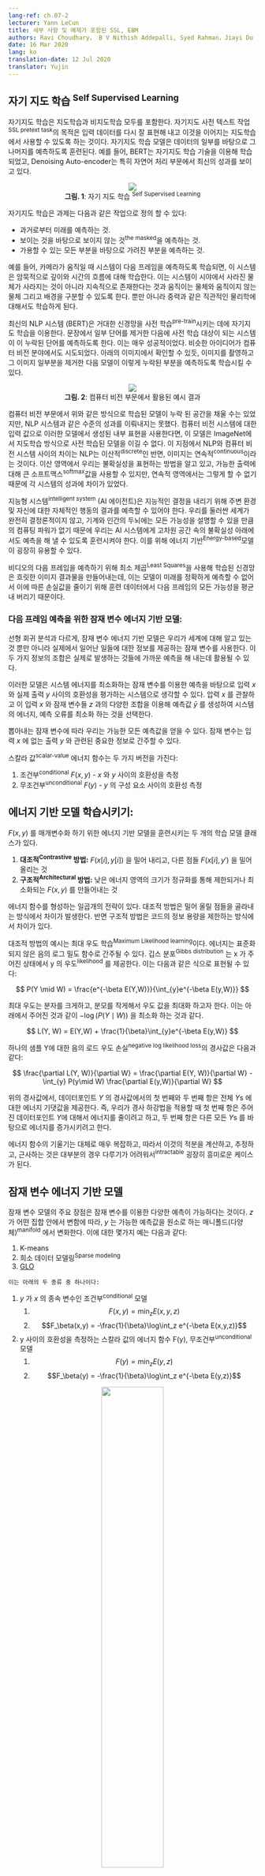 ```yaml
---
lang-ref: ch.07-2
lecturer: Yann LeCun
title: 세부 사항 및 예제가 포함된 SSL, EBM 
authors: Ravi Choudhary， B V Nithish Addepalli, Syed Rahman，Jiayi Du
date: 16 Mar 2020
lang: ko
translation-date: 12 Jul 2020
translator: Yujin
---
```



<!-- ## Self Supervised Learning

Self Supervised Learning (SSL) encompasses both supervised and unsupervised learning.  The objective of the SSL pretext task is to learn a good representation of the input so that it can subsequently be used for supervised tasks. In SSL, the model is trained to predict one part of the data given other parts of the data. For example, BERT was trained using SSL techniques and the Denoising Auto-encoder has particularly shown state-of-the-art results in Natural Language Processing. -->
## 자기 지도 학습 <sup>Self Supervised Learning</sup>

자기지도 학습은 지도학습과 비지도학습 모두를 포함한다. 자기지도 사전 텍스트 작업<sup>SSL pretext task</sup>의 목적은 입력 데이터를 다시 잘 표현해 내고 이것을 이어지는 지도학습에서 사용할 수 있도록 하는 것이다. 자기지도 학습 모델은 데이터의 일부를 바탕으로 그 나머지를 예측하도록 훈련된다. 예를 들어, BERT는 자기지도 학습 기술을 이용해 학습되었고, Denoising Auto-encoder는 특히 자연어 처리 부문에서 최신의 성과를 보이고 있다. 

<!-- <center>
<img src="{{site.baseurl}}/images/week07/07-2/1_ssl.png"/><br>
<b>Fig. 1</b>: Self Supervised Learning
</center> -->
<center>
<img src="{{site.baseurl}}/images/week07/07-2/1_ssl.png"/><br>
<b>그림. 1</b>: 자기 지도 학습 <sup>Self Supervised Learning</sup>
</center>

<!-- Self Supervised Learning task can be defined as the following:
* Predict the future from the past.
* Predict the masked from the visible.
* Predict any occluded parts from all available parts. -->
자기지도 학습은 과제는 다음과 같은 작업으로 정의 할 수 있다:
* 과거로부터 미래를 예측하는 것.
* 보이는 것을 바탕으로 보이지 않는 것<sup>the masked</sup>을 예측하는 것.
* 가용할 수 있는 모든 부분을 바탕으로 가려진 부분을 예측하는 것.

<!-- For example, if a system is trained to predict the next frame when the camera is moved, the system will implicitly learn about the depth and parallax. This will force the system to learn that objects occluded from its vision do not disappear but continue to exist and the distinction between animate, inanimate objects, and the background. It can also end up learning about intuitive physics like gravity. -->
예를 들어, 카메라가 움직일 때 시스템이 다음 프레임을 예측하도록 학습되면, 이 시스템은 암묵적으로 깊이와 시간의 흐름에 대해 학습한다. 이는 시스템이 시야에서 사라진 물체가 사라지는 것이 아니라 지속적으로 존재한다는 것과 움직이는 물체와 움직이지 않는 물체 그리고 배경을 구분할 수 있도록 한다. 뿐만 아니라 중력과 같은 직관적인 물리학에 대해서도 학습하게 된다. 

<!-- State-of-the-art NLP systems (BERT) pre-train a giant neural network on an SSL task. You remove some of the words from a sentence and make the system predict the missing words. This has been very successful. Similar ideas were also tried out in computer vision realm. As shown in the image below, you can take an image and remove a portion of the image and train the model to predict the missing portion. -->
최신의 NLP 시스템 (BERT)은 거대한 신경망을 사전 학습<sup>pre-train</sup>시키는 데에 자기지도 학습을 이용한다. 문장에서 일부 단어를 제거한 다음에 사전 학습 대상이 되는 시스템이 이 누락된 단어를 예측하도록 한다. 이는 매우 성공적이었다. 비슷한 아이디어가 컴퓨터 비전 분야에서도 시도되었다. 아래의 이미지에서 확인할 수 있듯, 이미지를 촬영하고 그 이미지 일부분을 제거한 다음 모델이 이렇게 누락된 부분을 예측하도록 학습시킬 수 있다.

<!-- <center>
<img src="{{site.baseurl}}/images/week07/07-2/2_cv_eg.png"/><br>
<b>Fig. 2</b>: Corresponding results in computer vision
</center> -->
<center>
<img src="{{site.baseurl}}/images/week07/07-2/2_cv_eg.png"/><br>
<b>그림. 2</b>: 컴퓨터 비전 부문에서 활용된 예시 결과
</center>

<!-- Although the models can fill in the missing space they have not shared the same level of success as NLP systems. If you were to take the internal representations generated by these models, as input to a computer vision system, it is unable to beat a model that was pre-trained in a supervised manner on ImageNet. The difference here is that NLP is discrete whereas images are continous. The difference in success is because in the discrete domain we know how to represent uncertainty, we can use a big softmax over the possible outputs, in the continuous domain we do not. -->
컴퓨터 비전 부문에서 위와 같은 방식으로 학습된 모델이 누락 된 공간을 채울 수는 있었지만, NLP 시스템과 같은 수준의 성과를 이뤄내지는 못했다. 컴퓨터 비전 시스템에 대한 입력 값으로 이러한 모델에서 생성된 내부 표현을 사용한다면, 이 모델은 ImageNet에서 지도학습 방식으로 사전 학습된 모델을 이길 수 없다. 이 지점에서 NLP와 컴퓨터 비전 시스템 사이의 차이는 NLP는 이산적<sup>discrete</sup>인 반면, 이미지는 연속적<sup>continuous</sup>이라는 것이다. 이산 영역에서 우리는 불확실성을 표현하는 방법을 알고 있고, 가능한 출력에 대해 큰 소프트맥스<sup>softmax</sup>값을 사용할 수 있지만, 연속적 영역에서는 그렇게 할 수 없기 때문에 각 시스템의 성과에 차이가 있었다.

<!-- An intelligent system (AI agent) needs to be able to predict the results of its own action on the surroundings and itself to make intelligent decisions. Since the world is not completely deterministic and there is not enough compute power in a machine/human brain to account for every possibility, we need to teach AI systems to predict in the presence of uncertainty in high dimensional spaces. Energy-based models can be extremely useful for this. -->
지능형 시스템<sup>intelligent system</sup> (AI 에이전트)은 지능적인 결정을 내리기 위해 주변 환경 및 자신에 대한 자체적인 행동의 결과를 예측할 수 있어야 한다. 우리를 둘러싼 세계가 완전히 결정론적이지 않고, 기계와 인간의 두뇌에는 모든 가능성을 설명할 수 있을 만큼의 컴퓨팅 파워가 없기 때문에 우리는 AI 시스템에게 고차원 공간 속의 불확실성 아래에서도 예측을 해 낼 수 있도록 훈련시켜야 한다. 이를 위해 에너지 기반<sup>Energy-based</sup>모델이 굉장히 유용할 수 있다.

<!-- A neural network trained using Least Squares to predict the next frame of a video will result in blurry images because the model cannot exactly predict the future so it learns to average out all possibilities of the next frame from the training data to reduce the loss. -->
비디오의 다음 프레임을 예측하기 위해 최소 제곱<sup>Least Squares</sup>을 사용해 학습된 신경망은 흐릿한 이미지 결과물을 만들어내는데, 이는 모델이 미래를 정확하게 예측할 수 없어서 이에 따른 손실값을 줄이기 위해 훈련 데이터에서 다음 프레임의 모든 가능성을 평균내 버리기 때문이다.

<!-- ### Latent variable energy-based models as a solution to make predictions for next frame: -->
### 다음 프레임 예측을 위한 잠재 변수 에너지 기반 모델:

<!-- Unlike linear regression, Latent variable energy-based models take what we know about the world as well as a latent variable which gives us information about what happened in reality. A combination of those two pieces of information can be used to make a prediction that will be close to what actually occurs. -->
선형 회귀 분석과 다르게, 잠재 변수 에너지 기반 모델은 우리가 세계에 대해 알고 있는 것 뿐만 아니라 실제에서 일어난 일들에 대한 정보를 제공하는 잠재 변수를 사용한다. 이 두 가지 정보의 조합은 실제로 발생하는 것들에 가까운 예측을 해 내는데 활용될 수 있다.

<!-- These models can be thought of as systems that rate compatibility between the input $x$ and actual output $y$ depending on the prediction using the latent variable that minimizes the energy of the system. You observe input $x$ and produce possible predictions $\bar{y}$  for different combinations of input $x$ and latent variables $z$ and choose the one that minimizes the energy, prediction error, of the system. -->
이러한 모델은 시스템 에너지를 최소화하는 잠재 변수를 이용한 예측을 바탕으로 입력 $x$ 와 실제 출력 $y$ 사이의 호환성을 평가하는 시스템으로 생각할 수 있다. 압력 $x$ 를 관찰하고 이 입력 $x$ 와 잠재 변수들 $z$ 과의 다양한 조합을 이용해 예측값 $\bar{y}$ 를 생성하여 시스템의 에너지, 예측 오류를 최소화 하는 것을 선택한다.  

<!-- Depending upon the latent variable we draw, we can end up with all the possible predictions. The latent variable could be thought of as a piece of important information about the output $y$ that is not present in the input $x$. -->
뽑아내는 잠재 변수에 따라 우리는 가능한 모든 예측값을 얻을 수 있다. 잠재 변수는 입력 $x$ 에 없는 출력 $y$ 와 관련된 중요한 정보로 간주할 수 있다. 

<!-- Scalar-valued energy function can take two versions:
1. Conditional $F(x, y)$ - measure the compatibility between $x$ and $y$
2. Unconditional $F(y)$ -  measure the compatibility between the components of $y$ -->
스칼라 값<sup>scalar-value</sup> 에너지 함수는 두 가지 버전을 가진다:
1. 조건부<sup>conditional</sup> $F(x, y)$ - $x$ 와 $y$ 사이의 호환성을 측정
2. 무조건부<sup>unconditional</sup> $F(y)$ - $y$ 의 구성 요소 사이의 호환성 측정

<!-- ## Training an Energy-Based Model: -->
## 에너지 기반 모델 학습시키기:

<!-- There are two classes of learning models to train an Energy-Based Model to parametrize $F(x, y)$.
1. **Contrastive methods:** Push down on $F(x[i], y[i])$, push up on other points $F(x[i], y')$
2. **Architectural Methods:** Build $Fㄴ(x, y)$ so that the volume of low energy regions is limited or minimized through regularization -->
$F(x, y)$ 를 매개변수화 하기 위한 에너지 기반 모델을 훈련시키는 두 개의 학습 모델 클래스가 있다.
1. **대조적<sup>Contrastive</sup> 방법:** $F(x[i], y[i])$ 을 밀어 내리고, 다른 점들 $F(x[i], y')$ 을 밀어 올리는 것
2. **구조적<sup>Architectural</sup> 방법:** 낮은 에너지 영역의 크기가 정규화를 통해 제한되거나 최소화되는 $F(x, y)$ 를 만들어내는 것 

<!-- There are seven strategies to shape the energy function. The contrastive methods differ in the way they pick the points to push up. While the architectural methods differ in the
the way they limit the information capacity of the code. -->
에너지 함수를 형성하는 일곱개의 전략이 있다. 대조적 방법은 밀어 올릴 점들을 골라내는 방식에서 차이가 발생한다. 반면 구조적 방법은 코드의 정보 용량을 제한하는 방식에서 차이가 있다. 

<!-- An example of the contrastive method is Maximum Likelihood learning. The energy can be interpreted as an unnormalized negative log density. Gibbs distribution gives us the likelihood of y given x. It can be formulated as follows: -->
대조적 방법의 예시는 최대 우도 학습<sup>Maximum Likelihood learning</sup>이다. 에너지는 표준화되지 않은 음의 로그 밀도 함수로 간주될 수 있다. 깁스 분포<sup>Gibbs distribution</sup> 는 x 가 주어진 상태에서 y 의 우도<sup>likelihood</sup> 를 제공한다. 이는 다음과 같은 식으로 표현될 수 있다: 

<!-- $$
P(Y \mid W) = \frac{e^{-\beta E(Y,W)}}{\int_{y}e^{-\beta E(y,W)}}
$$ -->
$$
P(Y \mid W) = \frac{e^{-\beta E(Y,W)}}{\int_{y}e^{-\beta E(y,W)}}
$$

<!-- Maximum likelihood tries to make the numerator big and the denominator small to maximize the likelihood. This is equivalent to minimizing $-\log(P(Y \mid W))$ which is given below -->
최대 우도는 분자를 크게하고, 분모를 작게해서 우도 값을 최대화 하고자 한다. 이는 아래에서 주어진 것과 같이 $-\log(P(Y \mid W))$ 을 최소화 하는 것과 같다. 

$$
L(Y, W) = E(Y,W) + \frac{1}{\beta}\int_{y}e^{-\beta E(y,W)}
$$

<!-- Gradient of the negative log likelihoood loss for one sample Y is as follows: -->
하나의 샘플 Y에 대한 음의 로드 우도 손실<sup>negative log likelihood loss</sup>의 경사값은 다음과 같다:

$$
\frac{\partial L(Y, W)}{\partial W} = \frac{\partial E(Y, W)}{\partial W} - \int_{y} P(y\mid W) \frac{\partial E(y,W)}{\partial W}
$$

<!-- In the above gradient, the first term of the gradient at the datapoint $Y$ and the second term of the gradient gives us the expected value of the gradient of the energy overall $Y$s. Hence, when we perform gradient descent the first term tries to reduce energy given to the datapoint $Y$ and the second term tries to increase the energy given to all other $Y$s. -->
위의 경사값에서, 데이터포인트 $Y$ 의 경사값에서의 첫 번째와 두 번째 항은 전체 $Y$s 에 대한 에너지 기댓값을 제공한다. 즉, 우리가 경사 하강법을 적용할 때 첫 번째 항은 주어진 데이터포인트 $Y$에 대해서 에너지를 줄이려고 하고, 두 번째 항은 다른 모든 $Y$s 를 바탕으로 에너지를 증가시키려고 한다. 

<!-- The gradient of the energy function is generally very complex and hence computing, estimating or approximating the integral is a very interesting case as it is intractable in most of the cases. -->
에너지 함수의 기울기는 대체로 매우 복잡하고, 따라서 이것의 적분을 계산하고, 추정하고, 근사하는 것은 대부분의 경우 다루기가 어려워서<sup>intractable</sup> 굉장히 흥미로운 케이스가 된다.  



<!-- ## Latent Variable Energy-Based Model -->
## 잠재 변수 에너지 기반 모델

<!-- 
The main advantage of Latent variable models is that they allow multiple predictions through the latent variable. As $z$ over a set, $y$ varies over the manifold of possible predictions. Some examples include:
1. K-means
2. Sparse modeling
3. [GLO](https://arxiv.org/abs/1707.05776) -->
잠재 변수 모델의 주요 장점은 잠재 변수를 이용한 다양한 예측이 가능하다는 것이다. $z$ 가 어떤 집합 안에서 변함에 따라, $y$ 는 가능한 예측값을 원소로 하는 매니폴드(다양체)<sup>manifold</sup> 에서 변화한다. 이에 대한 몇가지 예는 다음과 같다:
1. K-means
2. 희소 데이터 모델링<sup>Sparse modeling</sup>
3. [GLO](https://arxiv.org/abs/1707.05776)

<!-- These can be of two types:
1. Conditional models where $y$ depends on $x$
    1. $$F(x,y) = \text{min}_{z} E(x,y,z)$$
    2. $$F_\beta(x,y) = -\frac{1}{\beta}\log\int_z e^{-\beta E(x,y,z)}$$
2. Unconditional models that have scalar-valued energy function, F(y) that measures the compatibility between the components of y
    1. $$F(y) = \text{min}_{z} E(y,z)$$
    2. $$F_\beta(y) = -\frac{1}{\beta}\log\int_z e^{-\beta E(y,z)}$$ -->
    이는 아래의 두 종류 중 하나이다:
1.  $y$ 가 $x$ 의 종속 변수인 조건부<sup>conditional</sup> 모델 
    1. $$F(x,y) = \text{min}_{z} E(x,y,z)$$
    2. $$F_\beta(x,y) = -\frac{1}{\beta}\log\int_z e^{-\beta E(x,y,z)}$$
2.  y 사이의 호환성을 측정하는 스칼라 값의 에너지 함수 F(y), 무조건부<sup>unconditional</sup> 모델
    1. $$F(y) = \text{min}_{z} E(y,z)$$
    2. $$F_\beta(y) = -\frac{1}{\beta}\log\int_z e^{-\beta E(y,z)}$$

<!-- <center>
<img src="{{site.baseurl}}/images/week07/07-2/3_lv_ebm.png" width="50%"/><br>
<b>Fig. 3</b>: Latent Variable EBM
</center> -->
<center>
<img src="{{site.baseurl}}/images/week07/07-2/3_lv_ebm.png" width="50%"/><br>
<b>그림. 3</b>: 잠재 변수 EBM
</center>

<!-- ## Latent Variable EBM example: K-means -->
## 잠재 변수 EBM 예시: K-means

<!-- K-means is a simple clustering algorithm that can also be considered as an energy-based model where we are trying to model the distribution over $y$. The energy function is $E(y,z) = \Vert y-Wz \Vert^2$ where $z$ is a $1$-hot vector. -->
K-means는 간단한 클러스터링 알고리즘으로써 $y$ 의 분포르 모델링 하려 하는 에너지 기반 모델로도 간주될 수 있다. 에너지 함수는  $z$ 가 원-핫<sup>one-hot</sup> 벡터인 $E(y,z) = \Vert y-Wz \Vert^2$ 이다. 

<!-- <center>
<img src="{{site.baseurl}}/images/week07/07-2/4_kmeans.png" width="50%"/><br>
<b>Fig. 4</b>: K-means example
</center> -->
<center>
<img src="{{site.baseurl}}/images/week07/07-2/4_kmeans.png" width="50%"/><br>
<b>그림. 4</b>: K-means 예시
</center>

<!-- Given a value of $y$ and $k$, we can do inference by figuring out which of the $k$ possible columns of $W$ minimizes the reconstruction error or energy function. To train the algorithm, we can adopt an approach where we can find $z$ to choose the column of $W$ closest to $y$ and then try to get even closer by taking a gradient step and repeat the process. However, coordinate gradient descent actually works better and faster. -->
 $y$ 와 $k$ 값이 주어지면, $W$ 의 어떤 $k$ 개 가능한 열<sup>columns</sup> 들이 재구성<sup>reconstruction</sup> 오류 혹은 에너지 함수를 최소화 하는지 파악하여 추론할 수 있다. 알고리즘 훈련을 위해서, $z$ 를 찾아서 $y$ 와 가장 가까운 $W$ 의 열을 선택하고 여기서 경사하강법<sup>GD</sup>을 수행하고 이 과정을 반복하여 목표하는 최솟값으로 더 가까이 접근하는 방식을 채택할 수 있다. 그러나, 좌표<sup>coordinate</sup> 경사 하강법은 실제로 더 빠르고 효과적으로 작동한다.

<!-- 
In the plot below we can see the data points along the pink spiral. The black blobs surrounding this line corresponds to quadratic wells around each of the prototypes of W. -->
아래의 그림에서 분홍색 나선 주변의 데이터 포인트를 관찰할 수 있다. 이 선을 둘러싼 검은 얼룩 자국은 W에 따른 각 프로토타입 모델 주변의 quadratic wells에 해당한다.  

<!-- <center>
<img src="{{site.baseurl}}/images/week07/07-2/5_spiral.png" width="50%"/><br>
<b>Fig. 5</b>: Spiral plot
</center> -->
<center>
<img src="{{site.baseurl}}/images/week07/07-2/5_spiral.png" width="50%"/><br>
<b>그림. 5</b>: 나선형 그림
</center>

<!-- Once, we learn the energy function, we can begin to address questions like:
1. Given a point $y_1$, can we predict $y_2$?
2. Given $y$, can we find the closest point on the data manifold? -->
에너지 함수에 대해 알게되면, 다음과 같은 질문에 대해 답을 할 수 있게된다:
1. $y_1$ 의 점이 주어졌을 때, $y_2$ 를 예측해 낼 수 있는가?
2. $y$ 가 주어졌을 때, 이 데이터 매니폴드<sup>manifold</sup> 와 가장 가까운 점을 찾아낼 수 있는가? 

<!-- K-means belongs to architectural methods (as opposed to contrastive methods). Hence we do not push up the energy anywhere, all we do is push the energy down in certain regions. One disadvantage is that once the value of $k$ has been decided, there can only be $k$ points that have $0$ energy, and every other point will have higher energy that grows quadratically as we move away from them. -->
K-means 는  (대조적 방법과 반대인) 구조적 방법에 속한다. 따라서 우리는 에너지를 아무데나 밀어 올리지 않고, 특정 지역의 에너지를 낮춘다. 한 가지 단점은 $k$ 의 값이 결정되면, 에너지 값이 $0$ 인 데이터 포인트가 단 $k$ 로 한정된다는 것과, 다른 모든 포인트의 에너지 값은 그 데이터 포인트에서 멀어질수록 이차적으로<sup>quadratically</sup> 증가하는 높은 값을 갖는다는 점이다.  

<!-- ## Contrastive Methods -->
## 대조적 방법

<!-- According to Dr Yann LeCun, everyone will be using architectural methods at some point, but at this moment, it is contrastive methods that work for images. Consider the figure below which shows us some data points and contours of the energy surface. Ideally, we want the energy surface to have the lowest energy on the data manifold. Hence what we would like to do is lower the energy (i.e. the value of F(x,y))around the training example, but this alone may not be enough. Hence we also raise it for the $y$'s in the region that should have high energy but has low energy. -->
얀 르쿤 박사에 따르면 모든 사람이 언젠가는 구조적 방법을 사용할 것이지만, 현 시점에서는 이미지 데이터에 대해 잘 동작하는 것은 대조적 방법이다. 에너지 표면의 윤곽<sup>contours</sup>과 데이터 포인트들을 보여주는 아래 그림을 참고하자. 이상적으로, 우리는 에너지 표현이 데이터 매니폴드 위에서 최소의 에너지를 갖기를 바란다. 따라서 에너지 훈련 예제 주변의 에너지 값 (즉, F(x,y)의 값) 을 낮추려고 하지만 , 이것 만으로는 충분하지 않을 수 있다. 따라서 높은 에너지값을 가져야 하는데 낮은 에너지값을 가지고 있는 부분의 $y$ 값을 올린다. 

<!-- <center>
<img src="{{site.baseurl}}/images/week07/07-2/6_contrastive_1.png" width="50%"/><br>
<b>Fig. 6</b>: Contrastive methods
</center> -->
<center>
<img src="{{site.baseurl}}/images/week07/07-2/6_contrastive_1.png" width="50%"/><br>
<b>그림. 6</b>: 대조적 방법
</center>

<!-- There are several ways to find these candidates $y$'s that we want to raise energy for. Some examples are:
1. Denoising Autoencoder
2. Contrastive Divergence
3. Monte Carlo
4. Markov Chain Monte Carlo
5. Hamiltonian Monte Carlo -->
우리가 에너지 값을 높이고자 하는 $y$ 후보들을 찾는 몇 가지 방법이 있다. 이 방법의 몇 가지 예시는 다음과 같다:
1. Denoising Autoencoder<sup>디노이징 오토인코더</sup>
2. Contrastive Divergence<sup>대조 발산</sup>
3. 몬테 카를로<sup>Monte Carlo</sup>
4. 마르코프 체인 몬테 카를로<sup>Markov Chain Monte Carlo</sup>
5. 해밀토니안 몬테 카를로<sup>Hamiltonian Monte Carlo</sup>

<!-- We will briefly discuss Denoising Autoencoders and Contrastive Divergence. -->
Denoising Autoencoders와 Constrasive Divergence에 대해 간단히 설명하겠다. 

<!-- ### Denoising Autoencoder (DAE) -->
### Denoising Autoencoder (DAE) 

<!-- One way of finding $y$'s to increase energy for it by randomly perturbing the training example as shown by the green arrows in the plot below. -->
$y$ 를 찾는 방법 중의 하나는 아래의 그림에서 녹색 화살표로 표시된 것과 같이 훈련 예제 무작위로 교란시켜 에너지를 높이는 것이다.  

<!-- <center>
<img src="{{site.baseurl}}/images/week07/07-2/7_contrastive_2.png" width="50%"/><br>
<b>Fig. 7</b>: Topographic map
</center> -->
<center>
<img src="{{site.baseurl}}/images/week07/07-2/7_contrastive_2.png" width="50%"/><br>
<b>그림. 7</b>: 지형도<sup>Topographic map</sup>
</center>
<!-- 
Once we have a corrupted data point, we can push the energy up here. If we do this sufficiently many times for all the data points, the energy sample will curl up around the training examples. The following plot illustrates how training is done. -->
데이터 포인트가 손상되면<sup>corrupted</sup>, 에너지를 여기로 올릴 수 있다. 이러한 작업을 모든 데이터 포인트에 대해서 충분히 많은 횟수로 실행하면, 에너지 샘플이 훈련 예제를 중심으로 모인다. 이어지는 그림은 이 훈련이 어떻게 이뤄지는지 보여준다. 

<!-- <center>
<img src="{{site.baseurl}}/images/week07/07-2/8_training.png" width="50%"/><br>
<b>Fig. 8</b>: Training
</center> -->
<center>
<img src="{{site.baseurl}}/images/week07/07-2/8_training.png" width="50%"/><br>
<b>그림. 8</b>: 훈련 과정
</center>

<!-- Steps for training:
1. Take a point $y$ and corrupt it
2. Train the Encoder and Decoder to reconstruct the original data point from this corrupted data point -->
훈련 단계:
1. $y$ 점을 하나 잡고 이것을 손상시킴
2. 이렇게 손상된 데이터 포인트에서 원본 데이터를 재구성해 낼 수 있도록 인코더<sup>Encoder</sup>와 디코더<sup>Decoder</sup>를 훈련시킴
<!-- 
If the DAE is properly trained, the energy grows quadratically as we move away from the data manifold. -->
만일 DAE 이 올바르게 훈련 되면, 데이터 매니폴드에서 멀어짐에 따라 에너지 값이 2차적으로<sup>quadraticallly</sup> 증가한다.  
The following plot illustrates how we use the DAE.

<!-- <center>
<img src="{{site.baseurl}}/images/week07/07-2/9_dae_use.png" width="50%"/><br>
<b>Fig. 9</b>: How DAE is used
</center> -->
<center>
<img src="{{site.baseurl}}/images/week07/07-2/9_dae_use.png" width="50%"/><br>
<b>그림. 9</b>: DAE가 이용되는 방식
</center>


### BERT
<!-- 
BERT is trained similarly, except that the space is discrete as we are dealing with text. The corruption technique consists of masking some of the words and the reconstuction step consists of trying to predict these. Hence, this is also called a masked autoencoder. -->
BERT 는 텍스트를 이산적인 공간에서 처리하였다는 점을 제외하면 비슷한 방식으로 훈련되었다. 손상 기법<sup>the corruption technique</sup>은 일부 단어를 가리고<sup>masking</sup> 재구성 단계에서 이를 예측하는 방식으로 구성된다. 따라서 이는 masked autoencoder<sup>마스킹된 오코인코더</sup>라고도 부른다. 

<!-- ### Contrastive Divergence -->
### Contrastive Divergence

<!-- Contrastive Divergence presents us with a smarter way to find the $y$ point that we want to push up the energy for. We can give a random kick to our training point and then move down the energy function using gradient descent. At the end of the trajectory, we push up the energy for the point we land on. This is illustrated in the plot below using the green line. -->
Contrastive Divergence 는 우리가 에너지를 끌어올리고자 하는 $y$ 를 더 똑똑하게 찾는 방법을 제시한다. 훈련 지점에 임의의 킥<sup>kick</sup>을 주고 경사 하강법을 이용해 에너지 함수를 낮춘다. 궤도의 끝에서, 우리가 착지하는 지점의 에너지 값을 증가시킨다. 이 과정은 아래의 그림에서 녹색 선을 통해 표현된다.  

<!-- <center>
<img src="{{site.baseurl}}/images/week07/07-2/10_contrastive_div.png" width="50%"/><br>
<b>Fig. 10</b>: Contrastive Divergence
</center> -->
<center>
<img src="{{site.baseurl}}/images/week07/07-2/10_contrastive_div.png" width="50%"/><br>
<b>그림. 10</b>: Contrastive Divergence
</center>

